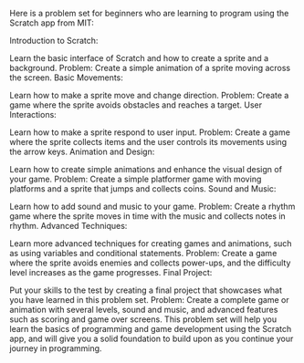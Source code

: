 Here is a problem set for beginners who are learning to program using the 
Scratch app from MIT:

Introduction to Scratch:

Learn the basic interface of Scratch and how to create a sprite and a 
background.
Problem: Create a simple animation of a sprite moving across the screen.
Basic Movements:

Learn how to make a sprite move and change direction.
Problem: Create a game where the sprite avoids obstacles and reaches a 
target.
User Interactions:

Learn how to make a sprite respond to user input.
Problem: Create a game where the sprite collects items and the user 
controls its movements using the arrow keys.
Animation and Design:

Learn how to create simple animations and enhance the visual design of 
your game.
Problem: Create a simple platformer game with moving platforms and a 
sprite that jumps and collects coins.
Sound and Music:

Learn how to add sound and music to your game.
Problem: Create a rhythm game where the sprite moves in time with the 
music and collects notes in rhythm.
Advanced Techniques:

Learn more advanced techniques for creating games and animations, such as 
using variables and conditional statements.
Problem: Create a game where the sprite avoids enemies and collects 
power-ups, and the difficulty level increases as the game progresses.
Final Project:

Put your skills to the test by creating a final project that showcases 
what you have learned in this problem set.
Problem: Create a complete game or animation with several levels, sound 
and music, and advanced features such as scoring and game over screens.
This problem set will help you learn the basics of programming and game 
development using the Scratch app, and will give you a solid foundation to 
build upon as you continue your journey in programming.

